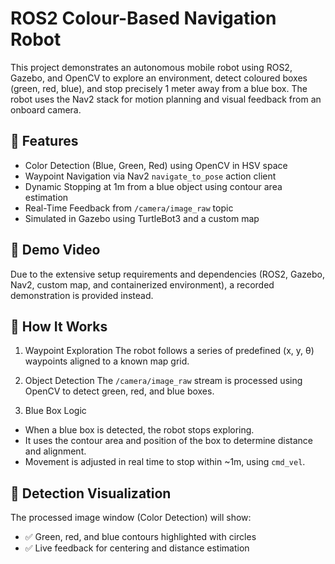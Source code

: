 # ROS2 Colour-Based Navigation Robot
This project demonstrates an autonomous mobile robot using ROS2, Gazebo, and OpenCV to explore an environment, detect coloured boxes (green, red, blue), and stop precisely 1 meter away from a blue box. The robot uses the Nav2 stack for motion planning and visual feedback from an onboard camera.

## 🚀 Features
- Color Detection (Blue, Green, Red) using OpenCV in HSV space
- Waypoint Navigation via Nav2 `navigate_to_pose` action client
- Dynamic Stopping at 1m from a blue object using contour area estimation
- Real-Time Feedback from `/camera/image_raw` topic
- Simulated in Gazebo using TurtleBot3 and a custom map

## 🎥 Demo Video
Due to the extensive setup requirements and dependencies (ROS2, Gazebo, Nav2, custom map, and containerized environment), a recorded demonstration is provided instead.

## 🤖 How It Works
1. Waypoint Exploration
The robot follows a series of predefined (x, y, θ) waypoints aligned to a known map grid.

2. Object Detection
The `/camera/image_raw` stream is processed using OpenCV to detect green, red, and blue boxes.

3. Blue Box Logic
- When a blue box is detected, the robot stops exploring.
- It uses the contour area and position of the box to determine distance and alignment.
- Movement is adjusted in real time to stop within ~1m, using `cmd_vel`.

## 📸 Detection Visualization
The processed image window (Color Detection) will show:
- ✅ Green, red, and blue contours highlighted with circles
- ✅ Live feedback for centering and distance estimation
